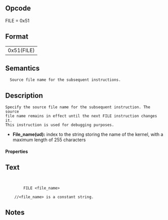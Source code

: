 <!---======================= begin_copyright_notice ============================

Copyright (c) 2019-2021 Intel Corporation

Permission is hereby granted, free of charge, to any person obtaining a copy
of this software and associated documentation files (the "Software"),
to deal in the Software without restriction, including without limitation
the rights to use, copy, modify, merge, publish, distribute, sublicense,
and/or sell copies of the Software, and to permit persons to whom
the Software is furnished to do so, subject to the following conditions:

The above copyright notice and this permission notice shall be included
in all copies or substantial portions of the Software.

THE SOFTWARE IS PROVIDED "AS IS", WITHOUT WARRANTY OF ANY KIND, EXPRESS OR
IMPLIED, INCLUDING BUT NOT LIMITED TO THE WARRANTIES OF MERCHANTABILITY,
FITNESS FOR A PARTICULAR PURPOSE AND NONINFRINGEMENT. IN NO EVENT SHALL THE
AUTHORS OR COPYRIGHT HOLDERS BE LIABLE FOR ANY CLAIM, DAMAGES OR OTHER
LIABILITY, WHETHER IN AN ACTION OF CONTRACT, TORT OR OTHERWISE, ARISING
FROM, OUT OF OR IN CONNECTION WITH THE SOFTWARE OR THE USE OR OTHER DEALINGS
IN THE SOFTWARE.

============================= end_copyright_notice ==========================-->

 

## Opcode

  FILE = 0x51

## Format

| |
| --- |
| 0x51(FILE) | File_name |


## Semantics




      Source file name for the subsequent instructions.

## Description



    Specify the source file name for the subsequent instruction. The source
    file name remains in effect until the next FILE instruction changes it.
    This instruction is used for debugging purposes.

- **File_name(ud):** index to the string storing the name of the kernel, with a maximum length of 255 characters

#### Properties


## Text
```
    

		FILE <file_name>

    //<file_name> is a constant string.
```



## Notes


